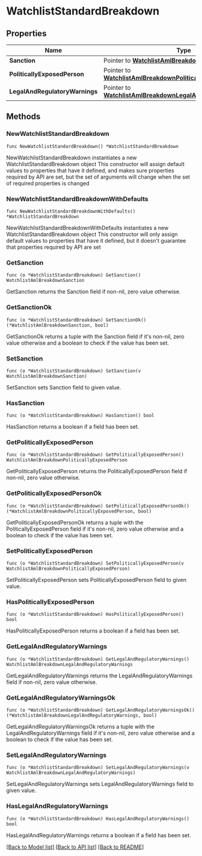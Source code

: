 # WatchlistStandardBreakdown

## Properties

Name | Type | Description | Notes
------------ | ------------- | ------------- | -------------
**Sanction** | Pointer to [**WatchlistAmlBreakdownSanction**](WatchlistAmlBreakdownSanction.md) |  | [optional] 
**PoliticallyExposedPerson** | Pointer to [**WatchlistAmlBreakdownPoliticallyExposedPerson**](WatchlistAmlBreakdownPoliticallyExposedPerson.md) |  | [optional] 
**LegalAndRegulatoryWarnings** | Pointer to [**WatchlistAmlBreakdownLegalAndRegulatoryWarnings**](WatchlistAmlBreakdownLegalAndRegulatoryWarnings.md) |  | [optional] 

## Methods

### NewWatchlistStandardBreakdown

`func NewWatchlistStandardBreakdown() *WatchlistStandardBreakdown`

NewWatchlistStandardBreakdown instantiates a new WatchlistStandardBreakdown object
This constructor will assign default values to properties that have it defined,
and makes sure properties required by API are set, but the set of arguments
will change when the set of required properties is changed

### NewWatchlistStandardBreakdownWithDefaults

`func NewWatchlistStandardBreakdownWithDefaults() *WatchlistStandardBreakdown`

NewWatchlistStandardBreakdownWithDefaults instantiates a new WatchlistStandardBreakdown object
This constructor will only assign default values to properties that have it defined,
but it doesn't guarantee that properties required by API are set

### GetSanction

`func (o *WatchlistStandardBreakdown) GetSanction() WatchlistAmlBreakdownSanction`

GetSanction returns the Sanction field if non-nil, zero value otherwise.

### GetSanctionOk

`func (o *WatchlistStandardBreakdown) GetSanctionOk() (*WatchlistAmlBreakdownSanction, bool)`

GetSanctionOk returns a tuple with the Sanction field if it's non-nil, zero value otherwise
and a boolean to check if the value has been set.

### SetSanction

`func (o *WatchlistStandardBreakdown) SetSanction(v WatchlistAmlBreakdownSanction)`

SetSanction sets Sanction field to given value.

### HasSanction

`func (o *WatchlistStandardBreakdown) HasSanction() bool`

HasSanction returns a boolean if a field has been set.

### GetPoliticallyExposedPerson

`func (o *WatchlistStandardBreakdown) GetPoliticallyExposedPerson() WatchlistAmlBreakdownPoliticallyExposedPerson`

GetPoliticallyExposedPerson returns the PoliticallyExposedPerson field if non-nil, zero value otherwise.

### GetPoliticallyExposedPersonOk

`func (o *WatchlistStandardBreakdown) GetPoliticallyExposedPersonOk() (*WatchlistAmlBreakdownPoliticallyExposedPerson, bool)`

GetPoliticallyExposedPersonOk returns a tuple with the PoliticallyExposedPerson field if it's non-nil, zero value otherwise
and a boolean to check if the value has been set.

### SetPoliticallyExposedPerson

`func (o *WatchlistStandardBreakdown) SetPoliticallyExposedPerson(v WatchlistAmlBreakdownPoliticallyExposedPerson)`

SetPoliticallyExposedPerson sets PoliticallyExposedPerson field to given value.

### HasPoliticallyExposedPerson

`func (o *WatchlistStandardBreakdown) HasPoliticallyExposedPerson() bool`

HasPoliticallyExposedPerson returns a boolean if a field has been set.

### GetLegalAndRegulatoryWarnings

`func (o *WatchlistStandardBreakdown) GetLegalAndRegulatoryWarnings() WatchlistAmlBreakdownLegalAndRegulatoryWarnings`

GetLegalAndRegulatoryWarnings returns the LegalAndRegulatoryWarnings field if non-nil, zero value otherwise.

### GetLegalAndRegulatoryWarningsOk

`func (o *WatchlistStandardBreakdown) GetLegalAndRegulatoryWarningsOk() (*WatchlistAmlBreakdownLegalAndRegulatoryWarnings, bool)`

GetLegalAndRegulatoryWarningsOk returns a tuple with the LegalAndRegulatoryWarnings field if it's non-nil, zero value otherwise
and a boolean to check if the value has been set.

### SetLegalAndRegulatoryWarnings

`func (o *WatchlistStandardBreakdown) SetLegalAndRegulatoryWarnings(v WatchlistAmlBreakdownLegalAndRegulatoryWarnings)`

SetLegalAndRegulatoryWarnings sets LegalAndRegulatoryWarnings field to given value.

### HasLegalAndRegulatoryWarnings

`func (o *WatchlistStandardBreakdown) HasLegalAndRegulatoryWarnings() bool`

HasLegalAndRegulatoryWarnings returns a boolean if a field has been set.


[[Back to Model list]](../README.md#documentation-for-models) [[Back to API list]](../README.md#documentation-for-api-endpoints) [[Back to README]](../README.md)


